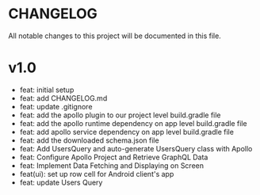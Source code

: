 # CHANGELOG

All notable changes to this project will be documented in this file.

# v1.0

- feat: initial setup
- feat: add CHANGELOG.md
- feat: update .gitignore
- feat: add the apollo plugin to our project level build.gradle file
- feat: add the apollo runtime dependency on app level build.gradle file
- feat: add apollo service dependency on app level build.gradle file
- feat: add the downloaded schema.json file
- feat: Add UsersQuery and auto-generate UsersQuery class with Apollo
- feat: Configure Apollo Project and Retrieve GraphQL Data
- feat: Implement Data Fetching and Displaying on Screen
- feat(ui): set up row cell for Android client's app
- feat: update Users Query